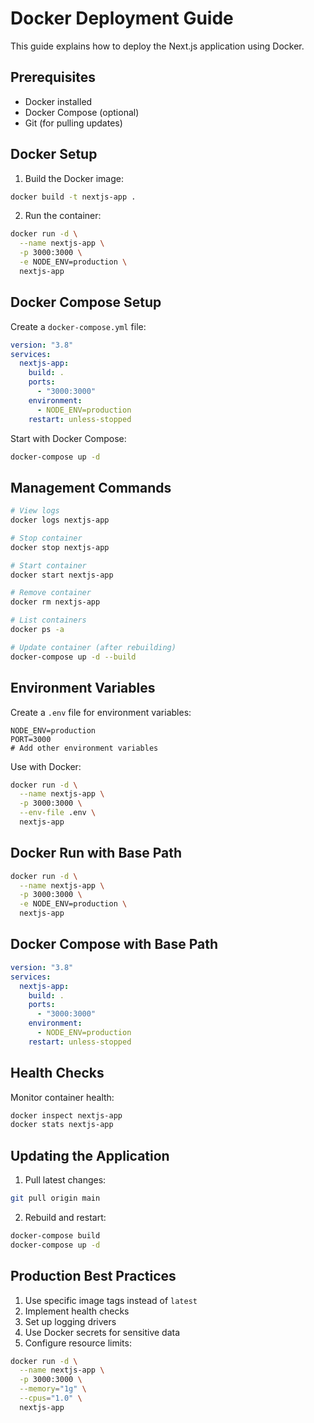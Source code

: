 # Docker Deployment Guide

This guide explains how to deploy the Next.js application using Docker.

## Prerequisites

- Docker installed
- Docker Compose (optional)
- Git (for pulling updates)

## Docker Setup

1. Build the Docker image:

```bash
docker build -t nextjs-app .
```

2. Run the container:

```bash
docker run -d \
  --name nextjs-app \
  -p 3000:3000 \
  -e NODE_ENV=production \
  nextjs-app
```

## Docker Compose Setup

Create a `docker-compose.yml` file:

```yaml
version: "3.8"
services:
  nextjs-app:
    build: .
    ports:
      - "3000:3000"
    environment:
      - NODE_ENV=production
    restart: unless-stopped
```

Start with Docker Compose:

```bash
docker-compose up -d
```

## Management Commands

```bash
# View logs
docker logs nextjs-app

# Stop container
docker stop nextjs-app

# Start container
docker start nextjs-app

# Remove container
docker rm nextjs-app

# List containers
docker ps -a

# Update container (after rebuilding)
docker-compose up -d --build
```

## Environment Variables

Create a `.env` file for environment variables:

```env
NODE_ENV=production
PORT=3000
# Add other environment variables
```

Use with Docker:

```bash
docker run -d \
  --name nextjs-app \
  -p 3000:3000 \
  --env-file .env \
  nextjs-app
```

## Docker Run with Base Path

```bash
docker run -d \
  --name nextjs-app \
  -p 3000:3000 \
  -e NODE_ENV=production \
  nextjs-app
```

## Docker Compose with Base Path

```yaml
version: "3.8"
services:
  nextjs-app:
    build: .
    ports:
      - "3000:3000"
    environment:
      - NODE_ENV=production
    restart: unless-stopped
```

## Health Checks

Monitor container health:

```bash
docker inspect nextjs-app
docker stats nextjs-app
```

## Updating the Application

1. Pull latest changes:

```bash
git pull origin main
```

2. Rebuild and restart:

```bash
docker-compose build
docker-compose up -d
```

## Production Best Practices

1. Use specific image tags instead of `latest`
2. Implement health checks
3. Set up logging drivers
4. Use Docker secrets for sensitive data
5. Configure resource limits:

```bash
docker run -d \
  --name nextjs-app \
  -p 3000:3000 \
  --memory="1g" \
  --cpus="1.0" \
  nextjs-app
```
